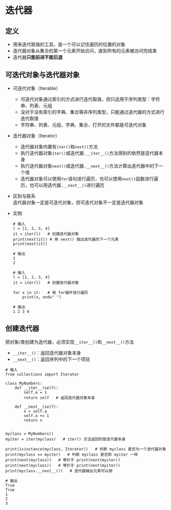 # 迭代器

## 定义
- 用来迭代取值的工具，是一个可以记住遍历的位置的对象  
- 迭代器对象从集合的第一个元素开始访问，直到所有的元素被访问完结束
- 迭代器**只能前进不能后退**  

## 可迭代对象与迭代器对象
- 可迭代对象（Iterable）  
  - 可迭代对象通过索引的方式进行迭代取值，但只适用于序列类型：字符串、列表、元组  
  - 没对于没有索引的字典、集合等非序列类型，只能通过迭代器的方式进行迭代取值  
  - 字符串、列表、元组、字典、集合、打开的文件都是可迭代对象  
  
- 迭代器对象（Iterator）  
  - 迭代器对象内置有`iter()`和`next()`方法  
  - 执行迭代器对象`iter()`或迭代器`.__iter__()`方法得到的依然是迭代器本身  
  - 执行迭代器对象`next()`或迭代器`.__next__()`方法计算出迭代器中的下一个值  
  - 迭代器对象可以使用`for`语句进行遍历，也可以使用`next()`函数进行遍历，也可以用迭代器`.__next__()`进行遍历  
  
- 区别与联系  
  迭代器对象一定是可迭代对象，但可迭代对象不一定是迭代器对象  

- 实例  
  ```
  # 输入
  l = [1, 2, 3, 4]
  it = iter(l)   # 创建迭代器对象
  print(next(it)) # 用 next() 输出迭代器的下一个元素
  print(next(it))
  
  # 输出
  1
  2
  ```
  ```
  # 输入
  l = [1, 2, 3, 4]
  it = iter(l)   # 创建迭代器对象

  for x in it:   # 用 for循环进行遍历
      print(x, end=" ")
      
  # 输出
  1 2 3 4
  ```
  
## 创建迭代器
把对象/类创建为迭代器，必须实现`__iter__()`和`__next__()`方法  
- `__iter__()`：返回迭代器对象本身  
- `__next__()`：返回序列中的下一个项目  
```
# 输入
from collections import Iterator

class MyNumbers:
    def __iter__(self):
        self.a = 1
        return self   # 返回迭代器对象本身

    def __next__(self):
        x = self.a
        self.a += 1
        return x


myclass = MyNumbers()
myiter = iter(myclass)   # iter() 方法返回的是迭代器本身

print(isinstance(myclass, Iterator))   # 判断 myclass 是否为一个迭代器对象 
print(myclass == myiter)   # 判断 myclass 是否和 myiter 一样
print(next(myclass))   # 等价于 print(next(myiter)) 
print(next(myclass))   # 等价于 print(next(myiter))
print(myclass.__next__())   # 迭代器输出元素可以用

# 输出
True
True
1
2
3
```
